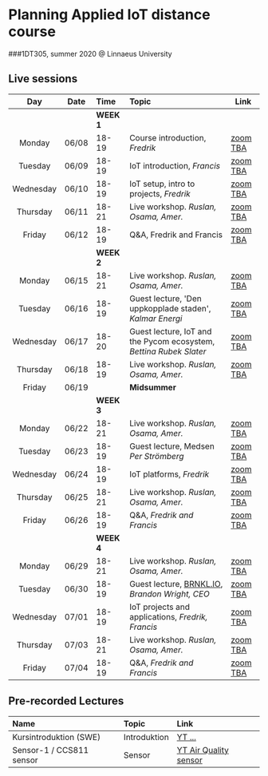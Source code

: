 # Planning Applied IoT distance course
###1DT305, summer 2020 @ Linnaeus University



## Live sessions

| Day | Date | Time | Topic | Link |
| :---: | --- | :--- | :--- | --- |
| | | **WEEK 1**|
| Monday | 06/08 | 18-19 | Course introduction, *Fredrik* | [zoom TBA](zoom)
| Tuesday | 06/09 | 18-19 | IoT introduction, *Francis* | [zoom TBA](zoom)
| Wednesday | 06/10 | 18-19 | IoT setup, intro to projects, *Fredrik* | [zoom TBA](zoom)
| Thursday | 06/11 | 18-21 | Live workshop. *Ruslan, Osama, Amer.* | [zoom TBA](zoom)
| Friday | 06/12 | 18-19 | Q&A, Fredrik and Francis | [zoom TBA](zoom)
| | | **WEEK 2**|
| Monday | 06/15 | 18-21 | Live workshop. *Ruslan, Osama, Amer.* | [zoom TBA](zoom)
| Tuesday | 06/16 | 18-19 | Guest lecture, 'Den uppkopplade staden', *Kalmar Energi* | [zoom TBA](zoom)
| Wednesday | 06/17 | 18-20 | Guest lecture, IoT and the Pycom ecosystem, *Bettina Rubek Slater* | [zoom TBA](zoom)
| Thursday | 06/18 | 18-19 | Live workshop. *Ruslan, Osama, Amer.* | [zoom TBA](zoom)
| Friday | 06/19 |  | **Midsummer** |
| | | **WEEK 3**|
| Monday | 06/22 | 18-21 | Live workshop. *Ruslan, Osama, Amer.* | [zoom TBA](zoom)
| Tuesday | 06/23 | 18-19 | Guest lecture, Medsen *Per Strömberg*| [zoom TBA](zoom)
| Wednesday | 06/24 | 18-19 | IoT platforms, *Fredrik* | [zoom TBA](zoom)
| Thursday | 06/25 | 18-21 | Live workshop. *Ruslan, Osama, Amer.* | [zoom TBA](zoom)
| Friday | 06/26 | 18-19 | Q&A, *Fredrik and Francis* | [zoom TBA](zoom)
| | | **WEEK 4**|
| Monday | 06/29 | 18-21 | Live workshop. *Ruslan, Osama, Amer.* | [zoom TBA](zoom)
| Tuesday | 06/30 | 18-19 | Guest lecture, [BRNKL.IO](BRNKL.IO), *Brandon Wright, CEO* | [zoom TBA](zoom)
| Wednesday | 07/01 | 18-19 | IoT projects and applications, *Fredrik, Francis* | [zoom TBA](zoom)
| Thursday | 07/03 | 18-21 | Live workshop. *Ruslan, Osama, Amer.* | [zoom TBA](zoom)
| Friday | 07/04 | 18-19 | Q&A, *Fredrik and Francis* | [zoom TBA](zoom)



## Pre-recorded Lectures

| Name | Topic | Link |
| :--- | :--- | :--- |
| Kursintroduktion (SWE) | Introduktion | [YT ...]()
| Sensor-1 / CCS811 sensor | Sensor | [YT Air Quality sensor](https://www.youtube.com/watch?v=0J6RoZrEQes)

